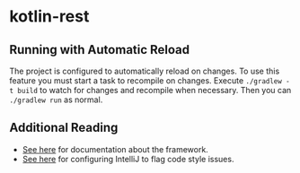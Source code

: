 # kotlin-rest

## Running with Automatic Reload
The project is configured to automatically reload on changes.  To use this feature you must start a task to recompile on
changes.  Execute `./gradlew -t build` to watch for changes and recompile when necessary.  Then you can `./gradlew run`
as normal.

## Additional Reading
- [See here](https://ktor.io) for documentation about the framework.
- [See here](https://kotlinlang.org/docs/reference/coding-conventions.html) for configuring IntelliJ to flag code style issues.
